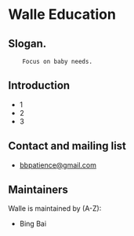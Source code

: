 # Walle Education

## Slogan.
```
    Focus on baby needs.
```


## Introduction

* 1
* 2
* 3

## Contact and mailing list

* bbpatience@gmail.com


## Maintainers

Walle is maintained by (A-Z):

-   Bing Bai
